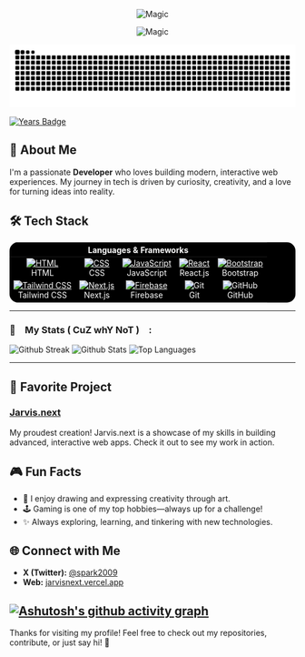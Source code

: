 <p align="center">
  <img src="https://capsule-render.vercel.app/api?type=waving&height=300&color=gradient&text=Spark&animation=fadeIn" alt="Magic"></img>
</p>

<p align="center">
  <img src="https://readme-typing-svg.herokuapp.com?font=Playwrite+AU+SA&pause=1000&center=true&width=435&lines=Hi+I+am+Spark;Frontend+developer;Backend+developer;Creating+Jarvis" alt="Magic"></img>
</p>


<picture align="center">
  <source media="(prefers-color-scheme: dark)" srcset="https://raw.githubusercontent.com/spark16x/spark16x/output/github-contribution-grid-snake-dark.svg">
  <source media="(prefers-color-scheme: light)" srcset="https://raw.githubusercontent.com/spark16x/spark16x/output/github-contribution-grid-snake.svg">
  <img alt="github contribution grid snake animation" src="https://raw.githubusercontent.com/spark16x/spark16x/output/github-contribution-grid-snake.svg">
</picture>


[![Years Badge](https://badges.pufler.dev/years/spark16x)](https://badges.pufler.dev)

## 🚀 About Me
I'm a passionate **Developer** who loves building modern, interactive web experiences. My journey in tech is driven by curiosity, creativity, and a love for turning ideas into reality.

## 🛠️ Tech Stack
<div align="center">
  <table style="background-color: black; color: white; border: none; border-radius: 15px; overflow: hidden;">
    <thead>
      <tr>
        <th colspan="5" align="center" style="color: white;">Languages & Frameworks</th>
      </tr>
    </thead>
    <tbody>
      <tr>
        <td align="center" style="border: none;">
          <a href="https://developer.mozilla.org/en-US/docs/Web/HTML" style="color: white;">
            <img src="https://cdn.worldvectorlogo.com/logos/html-1.svg" width="50" height="50" alt="HTML"/>
          </a><br>HTML
        </td>
        <td align="center" style="border: none;">
          <a href="https://developer.mozilla.org/en-US/docs/Web/CSS" style="color: white;">
            <img src="https://cdn.worldvectorlogo.com/logos/css-3.svg" width="50" height="50" alt="CSS"/>
          </a><br>CSS
        </td>
        <td align="center" style="border: none;">
          <a href="https://developer.mozilla.org/en-US/docs/Web/JavaScript" style="color: white;">
            <img src="https://techstack-generator.vercel.app/js-icon.svg" width="50" height="50" alt="JavaScript"/>
          </a><br>JavaScript
        </td>
        <td align="center" style="border: none;">
          <a href="https://reactjs.org/" style="color: white;">
            <img src="https://techstack-generator.vercel.app/react-icon.svg" width="50" height="50" alt="React"/>
          </a><br>React.js
        </td>
        <td align="center" style="border: none;">
          <a href="https://getbootstrap.com/" style="color: white;">
            <img src="https://img.icons8.com/?size=100&id=ZMc42tPbG32H&format=png" width="50" height="50" alt="Bootstrap"/>
          </a><br>Bootstrap
        </td>
      </tr>
      <tr>
        <td align="center" style="border: none;">
          <a href="https://tailwindcss.com/" style="color: white;">
            <img src="https://img.icons8.com/?size=100&id=FnnFuAIw4e8j&format=png" width="50" height="50" alt="Tailwind CSS"/>
          </a><br>Tailwind CSS
        </td>
        <td align="center" style="border: none;">
          <a href="https://nextjs.org/" style="color: white;">
            <img src="https://uxwing.com/wp-content/themes/uxwing/download/brands-and-social-media/nextjs-icon.png" width="50" height="50" alt="Next.js"/>
          </a><br>Next.js
        </td>
        <td align="center" style="border: none;">
          <a href="https://firebase.google.com/" style="color: white;">
            <img src="https://img.icons8.com/?size=100&id=30848&format=png" width="50" height="50" alt="Firebase"/>
          </a><br>Firebase
        </td>
        <td align="center" style="border: none;">
          <img src="https://skillicons.dev/icons?i=git" width="50" height="50" alt="Git"/><br>Git
        </td>
        <td align="center" style="border: none;">
          <img src="https://img.icons8.com/?size=100&id=lkh3AbJLmFpp&format=png" width="50" height="50" alt="GitHub"/><br>GitHub
        </td>
      </tr>
    </tbody>
  </table>
</div>

---

<h3> 🌟&emsp;My Stats ( CuZ whY NoT )&emsp;:</h3>
<p>
  <img align="top" src="https://github-readme-streak-stats.herokuapp.com?user=spark16x&theme=github-dark-dimmed&date_format=M%20j%5B%2C%20Y%5D" alt="Github Streak">
  <img src="https://github-readme-stats.vercel.app/api?username=CodeGeniusDev&show_icons=true&theme=radical" alt="Github Stats">
  <img src="https://github-readme-stats.vercel.app/api/top-langs/?username=CodeGeniusDev&theme=radical" alt="Top Languages">
</p>

---

## 🌟 Favorite Project
### [Jarvis.next](https://jarvisnext.vercel.app)
My proudest creation! Jarvis.next is a showcase of my skills in building advanced, interactive web apps. Check it out to see my work in action.

## 🎮 Fun Facts
- 🎨 I enjoy drawing and expressing creativity through art.
- 🕹️ Gaming is one of my top hobbies—always up for a challenge!
- ✨ Always exploring, learning, and tinkering with new technologies.

## 🌐 Connect with Me
- **X (Twitter):** [@spark2009](https://x.com/spark2009)
- **Web:** [jarvisnext.vercel.app](https://jarvisnext.vercel.app)

[![Ashutosh's github activity graph](https://github-readme-activity-graph.vercel.app/graph?username=spark16x&bg_color=140e0e&color=9e4c98&line=ffbfbf&point=ffffff&area=true&hide_border=true)](https://github.com/ashutosh00710/github-readme-activity-graph)
---

Thanks for visiting my profile! Feel free to check out my repositories, contribute, or just say hi! 🚀
